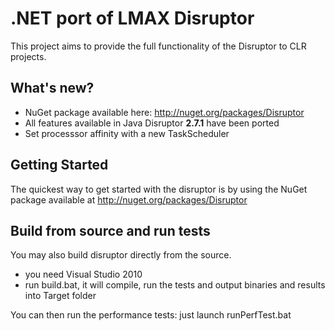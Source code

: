 # .NET port of LMAX Disruptor

This project aims to provide the full functionality of the Disruptor to CLR projects.

## What's new?

  * NuGet package available here: http://nuget.org/packages/Disruptor
  * All features available in Java Disruptor **2.7.1** have been ported 
  * Set processsor affinity with a new TaskScheduler

## Getting Started

The quickest way to get started with the disruptor is by using the NuGet package available at http://nuget.org/packages/Disruptor

## Build from source and run tests

You may also build disruptor directly from the source.
 * you need Visual Studio 2010
 * run build.bat, it will compile, run the tests and output binaries and results into Target folder

You can then run the performance tests: just launch runPerfTest.bat
